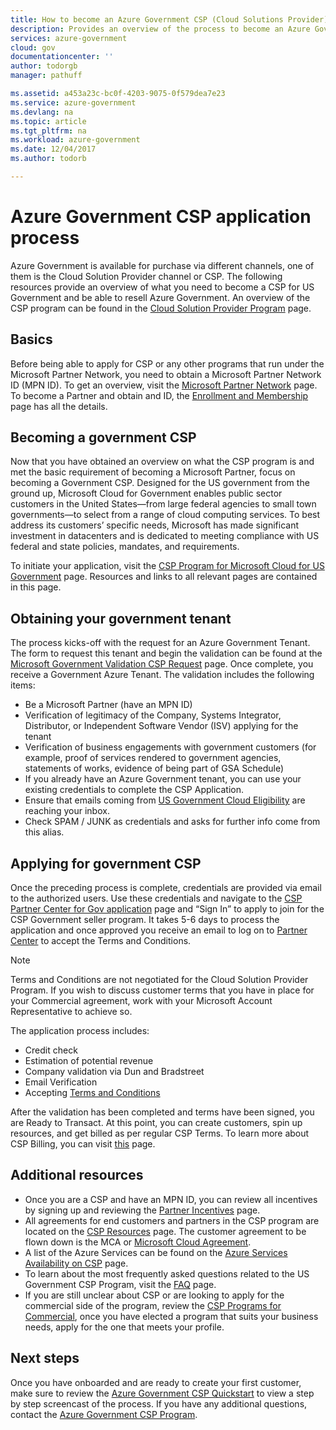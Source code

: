 ```yaml
---
title: How to become an Azure Government CSP (Cloud Solutions Provider) | Microsoft Docs
description: Provides an overview of the process to become an Azure Government CSP and re-sell Azure Government
services: azure-government
cloud: gov
documentationcenter: ''
author: todorgb
manager: pathuff

ms.assetid: a453a23c-bc0f-4203-9075-0f579dea7e23
ms.service: azure-government
ms.devlang: na
ms.topic: article
ms.tgt_pltfrm: na
ms.workload: azure-government
ms.date: 12/04/2017
ms.author: todorb

---
```

# Azure Government CSP application process

Azure Government is available for purchase via different channels, one of them is the Cloud Solution Provider channel or CSP. The following resources provide an overview of what you need to become a CSP for US Government and be able to resell Azure Government.
An overview of the CSP program can be found in the [Cloud Solution Provider Program](https://partnercenter.microsoft.com/partner/cloud-solution-provider) page.

## Basics

Before being able to apply for CSP or any other programs that run under the Microsoft Partner Network, you need to obtain a Microsoft Partner Network ID (MPN ID). To get an overview, visit the [Microsoft Partner Network](https://partner.microsoft.com/cloud-solution-provider/get-started) page.
To become a Partner and obtain and ID, the [Enrollment and Membership](https://partners.microsoft.com/PartnerProgram/simplifiedenrollment.aspx) page has all the details. 

## Becoming a government CSP

Now that you have obtained an overview on what the CSP program is and met the basic requirement of becoming a Microsoft Partner, focus on becoming a Government CSP. Designed for the US government from the ground up, Microsoft Cloud for Government enables public sector customers in the United States—from large federal agencies to small town governments—to select from a range of cloud computing services. 
To best address its customers’ specific needs, Microsoft has made significant investment in datacenters and is dedicated to meeting compliance with US federal and state policies, mandates, and requirements. 

To initiate your application, visit the [CSP Program for Microsoft Cloud for US Government](https://partnercenter.microsoft.com/partner/csp/cloud-for-government) page.
Resources and links to all relevant pages are contained in this page. 

## Obtaining your government tenant

The process kicks-off with the request for an Azure Government Tenant. The form to request this tenant and begin the validation can be found at the [Microsoft Government Validation CSP Request](https://azuregov.microsoft.com/csp) page.
Once complete, you receive a Government Azure Tenant. The validation includes the following items: 
 * Be a Microsoft Partner (have an MPN ID)
 * Verification of legitimacy of the Company, Systems Integrator, Distributor, or Independent Software Vendor (ISV) applying for the tenant
 * Verification of business engagements with government customers (for example, proof of services rendered to government agencies, statements of works, evidence of being part of GSA Schedule)
 * If you already have an Azure Government tenant, you can use your existing credentials to complete the CSP Application. 
 * Ensure that emails coming from [US Government Cloud Eligibility](mailto:usgcce@microsoft.com) are reaching your inbox.
 * Check SPAM / JUNK as credentials and asks for further info come from this alias. 

## Applying for government CSP

Once the preceding process is complete, credentials are provided via email to the authorized users. Use these credentials and navigate to the [CSP Partner Center for Gov application](https://partnercenter.microsoft.com/pcv/register/joinnow/enrollmentwelcome/ResellerNationalCloud/migrate?cloudInstance=UnitedStatesGovernment) page and “Sign In” to apply to join for the CSP Government seller program.  It takes 5-6 days to process the application and once approved you receive an email to log on to [Partner Center](https://partnercenter.microsoft.com) to accept the Terms and Conditions.

> [!NOTE]
Terms and Conditions are not negotiated for the Cloud Solution Provider Program. If you wish to discuss customer terms that you have in place for your Commercial agreement, work with your Microsoft Account Representative to achieve so.
>
>

The application process includes:
 * Credit check
 * Estimation of potential revenue
 * Company validation via Dun and Bradstreet
 * Email Verification
 * Accepting [Terms and Conditions](http://download.microsoft.com/download/2/C/8/2C8CAC17-FCE7-4F51-9556-4D77C7022DF5/MCA2017_NAOC_USGCC_ENG_Sep20172_CR.pdf)

After the validation has been completed and terms have been signed, you are Ready to Transact. At this point, you can create customers, spin up resources, and  get billed as per regular CSP Terms. To learn more about CSP Billing, you can visit [this](https://docs.microsoft.com/azure/cloud-solution-provider/billing/azure-csp-billing-overview) page.

## Additional resources

 * Once you are a CSP and have an MPN ID, you can review all incentives by signing up and reviewing the [Partner Incentives](https://partner.microsoft.com/membership/partner-incentives) page.
 * All agreements for end customers and partners  in the CSP program are located on the [CSP Resources](https://msdn.microsoft.com/partner-center/csp-documents-and-learning-resources) page. The customer agreement to be flown down is the MCA or [Microsoft Cloud Agreement](https://msdn.microsoft.com/partner-center/agreements). 
 * A list of the Azure Services can be found on the [Azure Services Availability on CSP](https://docs.microsoft.com/azure/cloud-solution-provider/overview/azure-csp-available-services) page.
 * To learn about the most frequently asked questions related to the US Government CSP Program, visit the [FAQ](https://partnercenter.microsoft.com/partner/frequently-asked-questions-about-government-cloud) page.
 * If you are still unclear about CSP or are looking to apply for the commercial side of the program, review the [CSP Programs for Commercial](https://partnercenter.microsoft.com/partner/cloud-solution-provider), once you have elected a program that suits your business needs, apply for the one that meets your profile. 

## Next steps
Once you have onboarded and are ready to create your first customer, make sure to review the [Azure Government CSP Quickstart](https://blogs.msdn.microsoft.com/azuregov/2018/02/13/resources-for-building-your-government-csp-practice/) to view a step by step screencast of the process. 
If you have any additional questions, contact the [Azure Government CSP Program](mailto:azgovcsp@microsoft.com).
